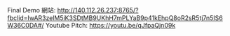 Final Demo 網站: http://140.112.26.237:8765/?fbclid=IwAR3zelM5iK3SDtMB9UKhH7mPLYaB9p41kEhpQ8oR2sR5tj7n5IS6W36C0DA#/
Youtube Pitch: https://youtu.be/qJfpaQjn09k
